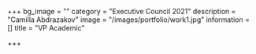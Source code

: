 +++
bg_image = ""
category = "Executive Council 2021"
description = "Camilla Abdrazakov"
image = "/images/portfolio/work1.jpg"
information = []
title = "VP Academic"

+++
